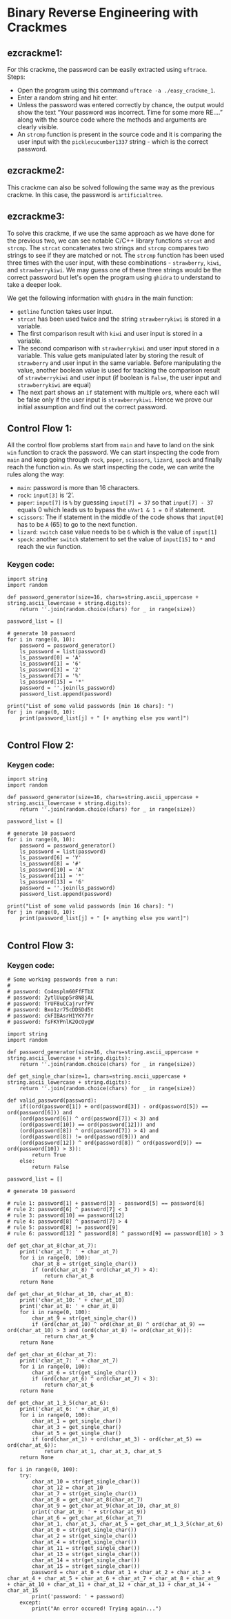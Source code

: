 # Binary Reverse Engineering with Crackmes

## ezcrackme1:

For this crackme, the password can be easily extracted using `uftrace`. 
Steps:
- Open the program using this command `uftrace -a ./easy_crackme_1`.
- Enter a random string and hit enter.
- Unless the password was entered correctly by chance, the output would show the text “Your password <password> was incorrect. Time for some more RE….” along with the source code where the methods and arguments are clearly visible.
- An `strcmp` function is present in the source code and it is comparing the user input with the `picklecucumber1337` string - which is the correct password.

## ezcrackme2:

This crackme can also be solved following the same way as the previous crackme. In this case, the password is `artificialtree`.

## ezcrackme3:

To solve this crackme, if we use the same approach as we have done for the previous two, we can see notable C/C++ library functions `strcat` and `strcmp`. The `strcat` concatenates two strings and `strcmp` compares two strings to see if they are matched or not. The `strcmp` function has been used three times with the user input, with these combinations - `strawberry`, `kiwi`, and  `strawberrykiwi`. We may guess one of these three strings would be the correct password but let's open the program using `ghidra` to understand to take a deeper look.

We get the following information with `ghidra` in the main function:
- `getline` function takes user input.
- `strcat` has been used twice and the string `strawberrykiwi` is stored in a variable.
- The first comparison result with `kiwi` and user input is stored in a variable. 
- The second comparison with `strawberrykiwi` and user input stored in a variable. This value gets manipulated later by storing the result of `strawberry` and user input in the same variable. Before manipulating the value, another boolean value is used for tracking the comparison result of `strawberrykiwi` and user input (if boolean is `False`, the user input and `strawberrykiwi` are equal)
- The next part shows an `if` statement with multiple `or`s, where each will be false only if the user input is `strawberrykiwi`. Hence we prove our initial assumption and find out the correct password.


## Control Flow 1:

All the control flow problems start from `main` and have to land on the sink `win` function to crack the password. We can start inspecting the code from `main` and keep going through `rock`, `paper`, `scissors`, `lizard`, `spock` and finally reach the function `win`. As we start inspecting the code, we can write the rules along the way:

- `main`: password is more than 16 characters.
- `rock`: `input[3]` is ‘2’.
- `paper`: `input[7]` is `%` by guessing `input[7] = 37` so that `input[7] - 37` equals 0 which leads us to bypass the `uVar1 & 1 = 0` if statement.
- `scissors`: The if statement in the middle of the code shows that `input[0]` has to be `A` (65) to go to the next function.
- `lizard`: `switch` case value needs to be `6` which is the value of `input[1]`
- `spock`: another `switch` statement to set the value of `input[15]` to `*` and reach the `win` function.

### Keygen code:

```
import string
import random

def password_generator(size=16, chars=string.ascii_uppercase + string.ascii_lowercase + string.digits):
	return ''.join(random.choice(chars) for _ in range(size))

password_list = []

# generate 10 password
for i in range(0, 10):
	password = password_generator()
	ls_password = list(password)
	ls_password[0] = 'A'
	ls_password[1] = '6'
	ls_password[3] = '2'
	ls_password[7] = '%'
	ls_password[15] = '*'
	password = ''.join(ls_password)
	password_list.append(password)

print("List of some valid passwords [min 16 chars]: ")
for j in range(0, 10):
	print(password_list[j] + " [+ anything else you want]")


```

## Control Flow 2:

### Keygen code:

```
import string
import random

def password_generator(size=16, chars=string.ascii_uppercase + string.ascii_lowercase + string.digits):
	return ''.join(random.choice(chars) for _ in range(size))

password_list = []

# generate 10 password
for i in range(0, 10):
	password = password_generator()
	ls_password = list(password)
	ls_password[6] = 'Y'
	ls_password[8] = '#'
	ls_password[10] = 'A'
	ls_password[11] = '*'
	ls_password[13] = '6'
	password = ''.join(ls_password)
	password_list.append(password)

print("List of some valid passwords [min 16 chars]: ")
for j in range(0, 10):
	print(password_list[j] + " [+ anything else you want]")


```

## Control Flow 3:

### Keygen code:

```
# Some working passwords from a run:
#
# password: Co4msplm60FfFTbX
# password: 2ytlUupp5r8N8jAL
# password: TrUF8uCCajrvrfPV
# password: Bxo1zr75cDDSDd5t
# password: ckFIBAsrH1YKY7fr
# password: fsFKYPnlK2OcOygW

import string
import random

def password_generator(size=16, chars=string.ascii_uppercase + string.ascii_lowercase + string.digits):
	return ''.join(random.choice(chars) for _ in range(size))

def get_single_char(size=1, chars=string.ascii_uppercase + string.ascii_lowercase + string.digits):
	return ''.join(random.choice(chars) for _ in range(size))

def valid_password(password):
    if((ord(password[1]) + ord(password[3]) - ord(password[5]) == ord(password[6])) and 
    (ord(password[6]) ^ ord(password[7]) < 3) and
    (ord(password[10]) == ord(password[12])) and
    (ord(password[8]) ^ ord(password[7]) > 4) and
    (ord(password[8]) != ord(password[9])) and
    (ord(password[12]) ^ ord(password[8]) ^ ord(password[9]) == ord(password[10]) > 3)):
        return True
    else:
        return False

password_list = []

# generate 10 password

# rule 1: password[1] + password[3] - password[5] == password[6]
# rule 2: password[6] ^ password[7] < 3
# rule 3: password[10] == password[12]
# rule 4: password[8] ^ password[7] > 4 
# rule 5: password[8] != password[9]
# rule 6: password[12] ^ password[8] ^ password[9] == password[10] > 3

def get_char_at_8(char_at_7):
    print('char_at_7: ' + char_at_7)
    for i in range(0, 100):
        char_at_8 = str(get_single_char())
        if (ord(char_at_8) ^ ord(char_at_7) > 4):
            return char_at_8
    return None

def get_char_at_9(char_at_10, char_at_8):
    print('char_at_10: ' + char_at_10)
    print('char_at_8: ' + char_at_8)
    for i in range(0, 100):
        char_at_9 = str(get_single_char())
        if (ord(char_at_10) ^ ord(char_at_8) ^ ord(char_at_9) == ord(char_at_10) > 3 and (ord(char_at_8) != ord(char_at_9))):
            return char_at_9
    return None

def get_char_at_6(char_at_7):
    print('char_at_7: ' + char_at_7)
    for i in range(0, 100):
        char_at_6 = str(get_single_char())
        if (ord(char_at_6) ^ ord(char_at_7) < 3):
            return char_at_6
    return None

def get_char_at_1_3_5(char_at_6):
    print('char_at_6: ' + char_at_6)
    for i in range(0, 100):
        char_at_1 = get_single_char()
        char_at_3 = get_single_char()
        char_at_5 = get_single_char()
        if (ord(char_at_1) + ord(char_at_3) - ord(char_at_5) == ord(char_at_6)):
            return char_at_1, char_at_3, char_at_5
    return None

for i in range(0, 100):
    try:
        char_at_10 = str(get_single_char())
        char_at_12 = char_at_10
        char_at_7 = str(get_single_char())
        char_at_8 = get_char_at_8(char_at_7)
        char_at_9 = get_char_at_9(char_at_10, char_at_8)
        print('char_at_9: ' + str(char_at_9))
        char_at_6 = get_char_at_6(char_at_7)
        char_at_1, char_at_3, char_at_5 = get_char_at_1_3_5(char_at_6)
        char_at_0 = str(get_single_char())
        char_at_2 = str(get_single_char())
        char_at_4 = str(get_single_char())
        char_at_11 = str(get_single_char())
        char_at_13 = str(get_single_char())
        char_at_14 = str(get_single_char())
        char_at_15 = str(get_single_char())
        password = char_at_0 + char_at_1 + char_at_2 + char_at_3 + char_at_4 + char_at_5 + char_at_6 + char_at_7 + char_at_8 + char_at_9 + char_at_10 + char_at_11 + char_at_12 + char_at_13 + char_at_14 + char_at_15 
        print('password: ' + password)
    except:
        print("An error occured! Trying again...")

```


